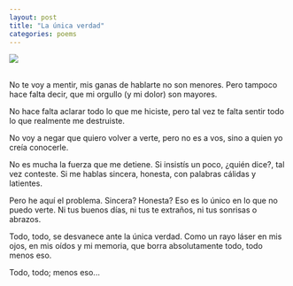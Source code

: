 ```yaml
---
layout: post
title: "La única verdad"
categories: poems
---
```


![](/2019-05-21-la-unica-verdad.jpg)

<br>
No te voy a mentir, mis ganas de hablarte no son menores. Pero tampoco hace falta decir, que mi orgullo (y mi dolor) son mayores.

No hace falta aclarar todo lo que me hiciste, pero tal vez te falta sentir todo lo que realmente me destruiste.

No voy a negar que quiero volver a verte, pero no es a vos, sino a quien yo creía conocerle.

No es mucha la fuerza que me detiene. Si insistís un poco, ¿quién dice?, tal vez conteste.
Si me hablas sincera, honesta, con palabras cálidas y latientes.

Pero he aquí el problema. Sincera? Honesta? Eso es lo único en lo que no puedo verte. Ni tus buenos días, ni tus te extraños, ni tus sonrisas o abrazos.

Todo, todo, se desvanece ante la única verdad. Como un rayo láser en mis ojos, en mis oídos y mi memoria, que borra absolutamente todo, todo menos eso.

Todo, todo;
                     menos eso...
<br>

&emsp;&emsp;&emsp;&emsp;&emsp;&emsp;&emsp;
